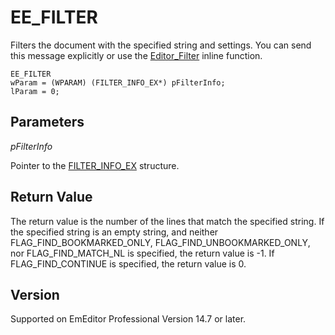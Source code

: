 # EE\_FILTER

Filters the document with the specified string and settings. You can send this message explicitly or use
the [Editor\_Filter](../macro/editor_filter) inline function.

```
EE_FILTER
wParam = (WPARAM) (FILTER_INFO_EX*) pFilterInfo;
lParam = 0;
```

## Parameters

_pFilterInfo_

Pointer to the [FILTER\_INFO\_EX](../structure/filter_info_ex) structure.

## Return Value

The return value
is the number of the lines that match the specified string. If the specified string is an empty string, and neither FLAG\_FIND\_BOOKMARKED\_ONLY, FLAG\_FIND\_UNBOOKMARKED\_ONLY, nor FLAG\_FIND\_MATCH\_NL is specified, the return value is -1. If FLAG\_FIND\_CONTINUE is specified, the return value is 0.

## Version

Supported on EmEditor Professional Version 14.7 or later.
